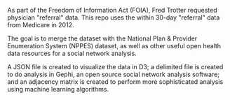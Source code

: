 As part of the Freedom of Information Act (FOIA), Fred Trotter requested physician "referral" data. This repo uses the within 30-day "referral" data from Medicare in 2012.

The goal is to merge the dataset with the National Plan & Provider Enumeration System (NPPES) dataset, as well as other useful open health data resources for a social network analysis. 

A JSON file is created to visualize the data in D3; a delimited file is created to do analysis in Gephi, an open source social network analysis software; and an adjacency matrix is created to perform more sophisticated analysis using machine learning algorithms.
